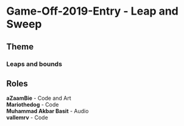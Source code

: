 # Game-Off-2019-Entry - Leap and Sweep
## Theme
### Leaps and bounds

## Roles
**aZaamBie** - Code and Art\
**Mariothedog** - Code\
**Muhammad Akbar Basit** - Audio\
**vallemrv** - Code
